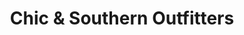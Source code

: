 ---
title: "Chic & Southern Outfitters"
url: /locust-grove/chic-und-southern-outfitters/
shop: Kleidung
---